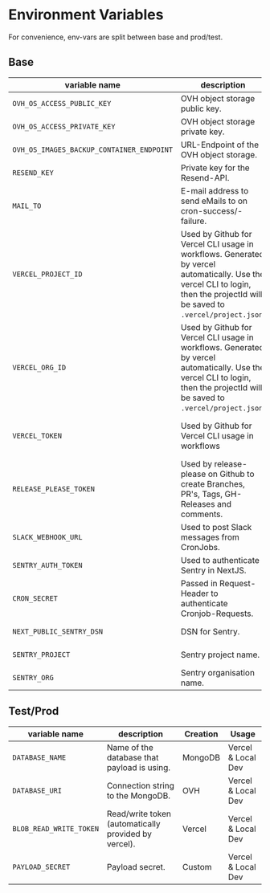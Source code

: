# Environment Variables

For convenience, env-vars are split between base and prod/test.

## Base
|variable name|description|Creation|Usage|
|-|-|-|-|
|`OVH_OS_ACCESS_PUBLIC_KEY`|OVH object storage public key.|OVH|Vercel & Local Dev|
|`OVH_OS_ACCESS_PRIVATE_KEY`|OVH object storage private key.|OVH| Vercel & Local Dev|
|`OVH_OS_IMAGES_BACKUP_CONTAINER_ENDPOINT`|URL-Endpoint of the OVH object storage.|OVH|Vercel & Local Dev|
|`RESEND_KEY`|Private key for the Resend-API.|Resend|Vercel & Local Dev|
|`MAIL_TO`|E-mail address to send eMails to on cron-success/-failure.|Custom|Vercel & Local Dev|
|`VERCEL_PROJECT_ID`|Used by Github for Vercel CLI usage in workflows. Generated by vercel automatically. Use the vercel CLI to login, then the projectId will be saved to `.vercel/project.json`.|Vercel|Github (as repository sercret)|
|`VERCEL_ORG_ID`|Used by Github for Vercel CLI usage in workflows. Generated by vercel automatically. Use the vercel CLI to login, then the projectId will be saved to `.vercel/project.json`.|Vercel|Github (as repository sercret)|
|`VERCEL_TOKEN`|Used by Github for Vercel CLI usage in workflows|Vercel (Account -> Tokens)|Github (as repository sercret)|
|`RELEASE_PLEASE_TOKEN`|Used by release-please on Github to create Branches, PR's, Tags, GH-Releases and comments.|Github personal access token|Github (as repository sercret)|
|`SLACK_WEBHOOK_URL`|Used to post Slack messages from CronJobs.|Slack|Vercel & Local Dev|
|`SENTRY_AUTH_TOKEN`|Used to authenticate Sentry in NextJS.|Sentry|Vercel & Local Dev|
|`CRON_SECRET`|Passed in Request-Header to authenticate Cronjob-Requests.|Vercel|Vercel|
|`NEXT_PUBLIC_SENTRY_DSN`|DSN for Sentry.|Sentry|Vercel & Local Dev|
|`SENTRY_PROJECT`|Sentry project name.|Sentry|Vercel & Local Dev|
|`SENTRY_ORG`|Sentry organisation name.|Sentry|Vercel & Local Dev|

## Test/Prod
|variable name|description|Creation|Usage|
|-|-|-|-|
|`DATABASE_NAME`|Name of the database that payload is using.|MongoDB|Vercel & Local Dev|
|`DATABASE_URI`|Connection string to the MongoDB.|OVH|Vercel & Local Dev|
|`BLOB_READ_WRITE_TOKEN`|Read/write token (automatically provided by vercel).|Vercel|Vercel & Local Dev|
|`PAYLOAD_SECRET`|Payload secret.|Custom|Vercel & Local Dev|